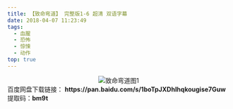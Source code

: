 ```yaml
---
title: 【致命弯道】 完整版1-6 超清 双语字幕
date: 2018-04-07 11:23:49
tags:
  - 血腥
  - 恐怖
  - 惊悚
  - 动作
top: true
---
```

<div align=center>
    <img src="/assets/images/a/zmwd-all/1.jpg" alt="致命弯道图1">
</div>
<!-- more -->
百度网盘下载链接：
<b>https://pan.baidu.com/s/1boTpJXDhIhqkougise7Guw</b>
提取码：<b>bm9t</b>
